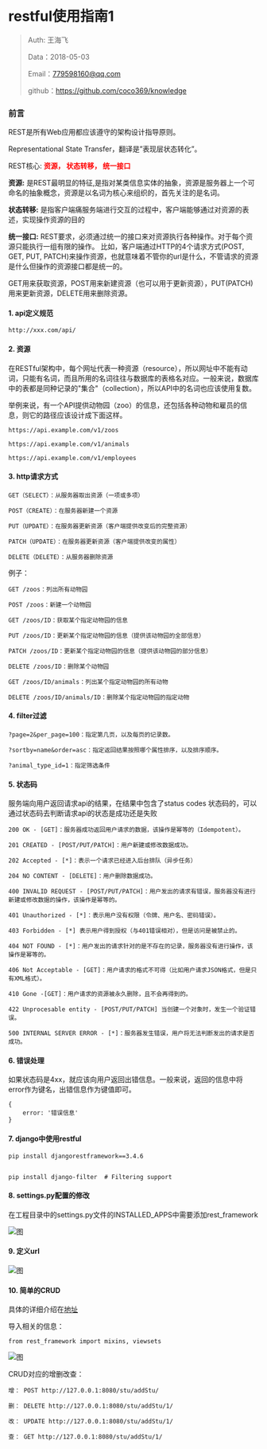 
# restful使用指南1

>Auth: 王海飞
>
>Data：2018-05-03
>
>Email：779598160@qq.com
>
>github：https://github.com/coco369/knowledge 

### 前言

REST是所有Web应用都应该遵守的架构设计指导原则。 

Representational State Transfer，翻译是”表现层状态转化”。 

REST核心: <b><font style="color:red;">资源， 状态转移， 统一接口 </font></b>

<b>资源:</b> 是REST最明显的特征,是指对某类信息实体的抽象，资源是服务器上一个可命名的抽象概念，资源是以名词为核心来组织的，首先关注的是名词。

<b>状态转移:</b> 是指客户端痛服务端进行交互的过程中，客户端能够通过对资源的表述，实现操作资源的目的

<b>统一接口:</b> REST要求，必须通过统一的接口来对资源执行各种操作。对于每个资源只能执行一组有限的操作。 比如，客户端通过HTTP的4个请求方式(POST, GET, PUT, PATCH)来操作资源，也就意味着不管你的url是什么，不管请求的资源是什么但操作的资源接口都是统一的。

GET用来获取资源，POST用来新建资源（也可以用于更新资源），PUT(PATCH)用来更新资源，DELETE用来删除资源。

#### 1. api定义规范

	http://xxx.com/api/


#### 2. 资源

在RESTful架构中，每个网址代表一种资源（resource），所以网址中不能有动词，只能有名词，而且所用的名词往往与数据库的表格名对应。一般来说，数据库中的表都是同种记录的"集合"（collection），所以API中的名词也应该使用复数。

举例来说，有一个API提供动物园（zoo）的信息，还包括各种动物和雇员的信息，则它的路径应该设计成下面这样。

	
	https://api.example.com/v1/zoos
	
	https://api.example.com/v1/animals
	
	https://api.example.com/v1/employees

#### 3. http请求方式

	GET（SELECT）：从服务器取出资源（一项或多项）

	POST（CREATE）：在服务器新建一个资源

	PUT（UPDATE）：在服务器更新资源（客户端提供改变后的完整资源）

	PATCH（UPDATE）：在服务器更新资源（客户端提供改变的属性）

	DELETE（DELETE）：从服务器删除资源


例子：

	GET /zoos：列出所有动物园

	POST /zoos：新建一个动物园

	GET /zoos/ID：获取某个指定动物园的信息

	PUT /zoos/ID：更新某个指定动物园的信息（提供该动物园的全部信息）

	PATCH /zoos/ID：更新某个指定动物园的信息（提供该动物园的部分信息）

	DELETE /zoos/ID：删除某个动物园

	GET /zoos/ID/animals：列出某个指定动物园的所有动物

	DELETE /zoos/ID/animals/ID：删除某个指定动物园的指定动物

#### 4. filter过滤


	?page=2&per_page=100：指定第几页，以及每页的记录数。

	?sortby=name&order=asc：指定返回结果按照哪个属性排序，以及排序顺序。

	?animal_type_id=1：指定筛选条件


#### 5. 状态码

服务端向用户返回请求api的结果，在结果中包含了status codes 状态码的，可以通过状态码去判断请求api的状态是成功还是失败

	200 OK - [GET]：服务器成功返回用户请求的数据，该操作是幂等的（Idempotent）。
	
	201 CREATED - [POST/PUT/PATCH]：用户新建或修改数据成功。
	
	202 Accepted - [*]：表示一个请求已经进入后台排队（异步任务）
	
	204 NO CONTENT - [DELETE]：用户删除数据成功。
	
	400 INVALID REQUEST - [POST/PUT/PATCH]：用户发出的请求有错误，服务器没有进行新建或修改数据的操作，该操作是幂等的。
	
	401 Unauthorized - [*]：表示用户没有权限（令牌、用户名、密码错误）。
	
	403 Forbidden - [*] 表示用户得到授权（与401错误相对），但是访问是被禁止的。
	
	404 NOT FOUND - [*]：用户发出的请求针对的是不存在的记录，服务器没有进行操作，该操作是幂等的。
	
	406 Not Acceptable - [GET]：用户请求的格式不可得（比如用户请求JSON格式，但是只有XML格式）。
	
	410 Gone -[GET]：用户请求的资源被永久删除，且不会再得到的。
	
	422 Unprocesable entity - [POST/PUT/PATCH] 当创建一个对象时，发生一个验证错误。
	
	500 INTERNAL SERVER ERROR - [*]：服务器发生错误，用户将无法判断发出的请求是否成功。


#### 6. 错误处理

如果状态码是4xx，就应该向用户返回出错信息。一般来说，返回的信息中将error作为键名，出错信息作为键值即可。
	
	{
		error: '错误信息'
	}


#### 7. django中使用restful

	pip install djangorestframework==3.4.6


	pip install django-filter  # Filtering support


#### 8. settings.py配置的修改
	
在工程目录中的settings.py文件的INSTALLED_APPS中需要添加rest_framework

![图](images/django_settings_rest.png)

#### 9. 定义url


 ![图](images/django_rest_url.png)


#### 10. 简单的CRUD


具体的详细介绍在[地址](django/9.1django_restful3.md)

导入相关的信息：

	from rest_framework import mixins, viewsets

![图](images/django_rest_method.png)

CRUD对应的增删改查：
	
	增： POST http://127.0.0.1:8080/stu/addStu/
	
	删： DELETE http://127.0.0.1:8080/stu/addStu/1/
	
	改： UPDATE http://127.0.0.1:8080/stu/addStu/1/
	
	查： GET http://127.0.0.1:8080/stu/addStu/1/



